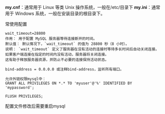  **my.cnf**：通常用于 Linux 等类 Unix 操作系统，一般在/etc/目录下
 **my.ini**：通常用于 Windows 系统，一般在安装目录的根目录下。

常使用配置
```
wait_timeout=28800
作用： 用于配置 MySQL 服务器等待连接断开的时间。
默认值： 默认情况下，`wait_timeout` 的值为 28800 秒（8 小时）。
说明： `wait_timeout` 定义了服务器在没有活动的连接时等待多长时间后自动关闭连接。
如果客户端连接在指定的时间内没有活动，服务器将关闭连接。
这有助于释放服务器资源，并防止不必要的连接保持活动状态。

bind-address = 0.0.0.0 或注释bind-address，监听所有端口。

允许外链权限mysql中：
GRANT ALL PRIVILEGES ON *.* TO 'myuser'@'%' IDENTIFIED BY 'mypassword';

FLUSH PRIVILEGES;

```
配置文件修改后需要重启mysql

